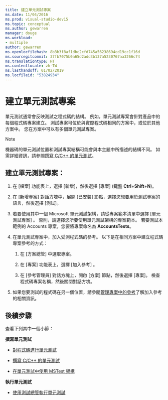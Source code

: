 ```yaml
---
title: 建立單元測試專案
ms.date: 11/04/2016
ms.prod: visual-studio-dev15
ms.topic: conceptual
ms.author: gewarren
manager: douge
ms.workload:
- multiple
author: gewarren
ms.openlocfilehash: 8b3b3f8af1dbc2cfd745a56238694cd19cc1f16d
ms.sourcegitcommit: 37fb7075b0a65d2add3b137a5230767aa3266c74
ms.translationtype: HT
ms.contentlocale: zh-TW
ms.lasthandoff: 01/02/2019
ms.locfileid: "53824934"
---
```

# <a name="create-a-unit-test-project"></a>建立單元測試專案

單元測試通常會反映測試之程式碼的結構。 例如，單元測試專案會針對產品中的每個程式碼專案建立。 測試專案可位於與實際程式碼相同的方案中，或位於其他方案中。 您在方案中可以有多個單元測試專案。

> [!NOTE]
> 機器碼的單元測試位置和測試專案結構可能會與本主題中所描述的結構不同。 如需詳細資訊，請參閱[撰寫 C/C++ 的單元測試](writing-unit-tests-for-c-cpp.md)。

## <a name="to-create-a-unit-test-project"></a>建立單元測試專案：

1.  在 [檔案] 功能表上，選擇 [新增]，然後選擇 [專案] (鍵盤 **Ctrl**+**Shift**+**N**)。

2.  在 [新增專案] 對話方塊中，展開 [已安裝] 節點，選擇您想要用於測試專案的語言，然後選擇 [測試]。

3.  若要使用其中一個 Microsoft 單元測試架構，請從專案範本清單中選擇 [單元測試專案]  。 否則，請選擇您所要使用單元測試架構的專案範本。 若要測試本範例的 Accounts 專案，您要將專案命名為 **AccountsTests**。

4.  在單元測試專案中，加入受測程式碼的參考。  以下是在相同方案中建立程式碼專案參考的方式：

    1.  在 [方案總管] 中選取專案。

    2.  在 [專案]  功能表上，選擇 [加入參考] 。

    3.  在 [參考管理員] 對話方塊上，開啟 [方案] 節點，然後選擇 [專案]。 檢查程式碼專案名稱，然後關閉對話方塊。

5.  如果您要測試的程式碼在另一個位置，請參閱[管理專案中的參考](../ide/managing-references-in-a-project.md)了解加入參考的相關資訊。

## <a name="next-steps"></a>後續步驟

 查看下列其中一個小節：

**撰寫單元測試**

- [對程式碼進行單元測試](../test/unit-test-your-code.md)

- [撰寫 C/C++ 的單元測試](writing-unit-tests-for-c-cpp.md)

- [在單元測試中使用 MSTest 架構](using-microsoft-visualstudio-testtools-unittesting-members-in-unit-tests.md)

**執行單元測試**

- [使用測試總管執行單元測試](../test/run-unit-tests-with-test-explorer.md)